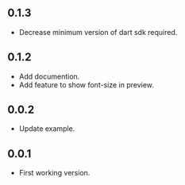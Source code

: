## 0.1.3

* Decrease minimum version of dart sdk required.
## 0.1.2

* Add documention.
* Add feature to show font-size in preview.
## 0.0.2

* Update example.
## 0.0.1

* First working version.
